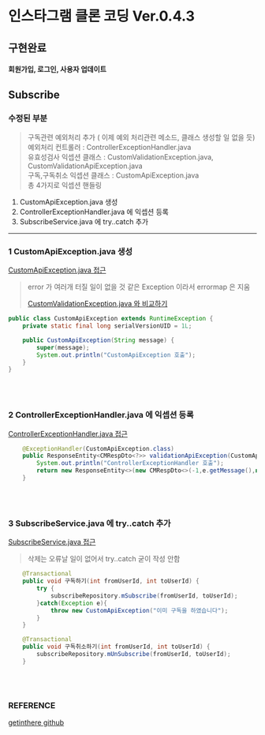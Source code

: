 # 인스타그램 클론 코딩 Ver.0.4.3

## 구현완료

>
#### 회원가입, 로그인, 사용자 업데이트


## Subscribe

### 수정된 부분

> 구독관련 예외처리 추가 ( 이제 예외 처리관련 메소드, 클래스 생성할 일 없을 듯)<br/>
> 예외처리 컨트롤러 : ControllerExceptionHandler.java<br/>
> 유효성검사 익셉션 클래스 : CustomValidationException.java, CustomValidationApiException.java<br/>
> 구독,구독취소 익셉션 클래스 : CustomApiException.java<br/>
> 총 4가지로 익셉션 핸들링
1. CustomApiException.java 생성
2. ControllerExceptionHandler.java 에 익셉션 등록
3. SubscribeService.java 에 try..catch 추가

---

### 1 CustomApiException.java 생성

[CustomApiException.java 접근](./src/main/java/com/cos/photogramstart/handler/ex/CustomApiException.java)

> error 가 여러개 터질 일이 없을 것 같은 Exception 이라서 errormap 은 지움
> 
> [CustomValidationException.java 와 비교하기](./src/main/java/com/cos/photogramstart/handler/ex/CustomValidationException.java)

```java
public class CustomApiException extends RuntimeException {
	private static final long serialVersionUID = 1L;

	public CustomApiException(String message) {
		super(message);
		System.out.println("CustomApiException 호출");
	}
}
```

<br/><br/>

### 2 ControllerExceptionHandler.java 에 익셉션 등록

[ControllerExceptionHandler.java 접근](./src/main/java/com/cos/photogramstart/handler/ControllerExceptionHandler.java)

```java
	@ExceptionHandler(CustomApiException.class)
	public ResponseEntity<CMRespDto<?>> validationApiException(CustomApiException e) {
		System.out.println("ControllerExceptionHandler 호출");
		return new ResponseEntity<>(new CMRespDto<>(-1,e.getMessage(),null),HttpStatus.BAD_REQUEST);
	}
```

<br/><br/>

### 3 SubscribeService.java 에 try..catch 추가

[SubscribeService.java 접근](./src/main/java/com/cos/photogramstart/service/SubscribeService.java)

> 삭제는 오류날 일이 없어서 try..catch 굳이 작성 안함

```java
	@Transactional
	public void 구독하기(int fromUserId, int toUserId) { 
		try {
			subscribeRepository.mSubscribe(fromUserId, toUserId);
		}catch(Exception e){
			throw new CustomApiException("이미 구독을 하였습니다");
		}
	}

	@Transactional
	public void 구독취소하기(int fromUserId, int toUserId) { 
		subscribeRepository.mUnSubscribe(fromUserId, toUserId);
	}
```

<br/><br/>

### REFERENCE

>
[getinthere github](https://github.com/codingspecialist/EaszUp-Springboot-Photogram-Start)
